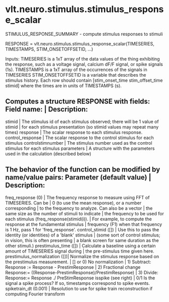 # vlt.neuro.stimulus.stimulus_response_scalar

  STIMULUS_RESPONSE_SUMMARY - compute stimulus responses to stimuli
  
  RESPONSE = vlt.neuro.stimulus.stimulus_response_scalar(TIMESERIES, TIMESTAMPS, STIM_ONSETOFFSETID, ...)
 
  Inputs:
    TIMESERIES is a 1xT array of the data values of the thing exhibiting the response, such as
        a voltage signal, calcium dF/F signal, or spike signals (1s).
    TIMESTAMPS is a 1xT array of the occurrences of the signals in TIMESERIES
    STIM_ONSETOFFSETID is a variable that describes the stimulus history. Each row should
        contain [stim_onset_time stim_offset_time stimid] where the times are in units of TIMESTAMPS (s).
  
  Computes a structure RESPONSE with fields:
  Field name:                   | Description:
  ------------------------------------------------------------------------
  stimid                        | The stimulus id of each stimulus observed; there will be 1 value of stimid
                                |   for each stimulus presentation (so stimid values may repeat many times)
  response                      | The scalar response to each stimulus response.
  control_response              | The scalar response to the control stimulus for each stimulus
  controlstimnumber             | The stimulus number used as the control stimulus for each stimulus
  parameters                    | A structure with the parameters used in the calculation (described below)
 
  The behavior of the function can be modified by name/value pairs:
  Parameter (default value)     | Description: 
  ------------------------------------------------------------------------
  freq_response (0)             | The frequency response to measure using FFT of TIMESERIES. Can be
                                |     0 (to use the mean response), or a number corresponding
                                |     to the frequency to analyze. Can also be a vector
                                |     the same size as the number of stimuli to indicate
                                |     the frequency to be used for each stimulus (freq_response(stimid(i)).
                                |     For example, to compute the response at the fundamental stimulus
                                |     frequency (F1) when that frequency is 1 Hz, pass 1 for 'freq_response'.
  control_stimid ([])           | Use this to pass the identity (or identities) of a 'blank' stimulus
                                |     (some sort of control stimulus; in vision, this is often presenting
                                |     a blank screen for same duration as the other stimuli.)
  prestimulus_time ([])         | Calculate a baseline using a certain amount of TIMESERIES signal during
                                |     the pre-stimulus time given here. 
  prestimulus_normalization ([])| Normalize the stimulus response based on the prestimulus measurement.
                                | [] or 0) No normalization 
                                |       1) Subtract: Response := Response - PrestimResponse
                                |       2) Fractional change Response:= ((Response-PrestimResponse)/PrestimResponse)
                                |       3) Divide: Response:= Response ./ PreStimResponse
  isspike (see right)           | 0/1 Is the signal a spike process? If so, timestamps correspond to spike events.
  spiketrain_dt (0.001)         | Resolution to use for spike train reconstruction if computing Fourier transform
